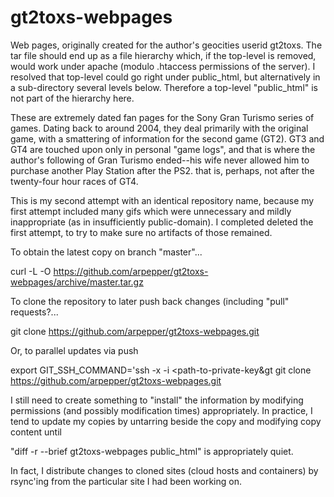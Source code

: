# gt2toxs-webpages

Web pages, originally created for the author's geocities userid gt2toxs.  The tar file should end up as a file hierarchy which, if the top-level is removed, would work under apache (modulo .htaccess permissions of the server).  I resolved that top-level could go right under public_html, but alternatively in a sub-directory several levels below.  Therefore a top-level "public_html" is not part of the hierarchy here.

These are extremely dated fan pages for the Sony Gran Turismo series of games. Dating back to around 2004, they deal primarily with the original game, with a
smattering of information for the second game (GT2).  GT3 and GT4 are touched upon only in personal "game logs", and that is where the author's following of Gran Turismo ended--his wife never allowed him to purchase another Play Station after the PS2. that is, perhaps, not after the twenty-four hour races of GT4.

This is my second attempt with an identical repository name, because my first attempt included many gifs which were unnecessary and mildly inappropriate (as in insufficiently public-domain).  I completed deleted the first attempt, to try to make sure no artifacts of those remained.

To obtain the latest copy on branch "master"...

 curl -L -O https://github.com/arpepper/gt2toxs-webpages/archive/master.tar.gz

To clone the repository to later push back changes
(including "pull" requests?...

   git clone https://github.com/arpepper/gt2toxs-webpages.git

Or, to parallel updates via push

   export GIT_SSH_COMMAND='ssh -x -i &lt;path-to-private-key&gt
   git clone https://github.com/arpepper/gt2toxs-webpages.git

I still need to create something to "install" the information by modifying permissions (and possibly modification times) appropriately.  In practice, I tend to update my copies by untarring beside the copy and modifying copy content until

"diff -r --brief gt2toxs-webpages public_html" is appropriately quiet.

In fact, I distribute changes to cloned sites (cloud hosts and containers) by rsync'ing from the particular site I had been working on.


